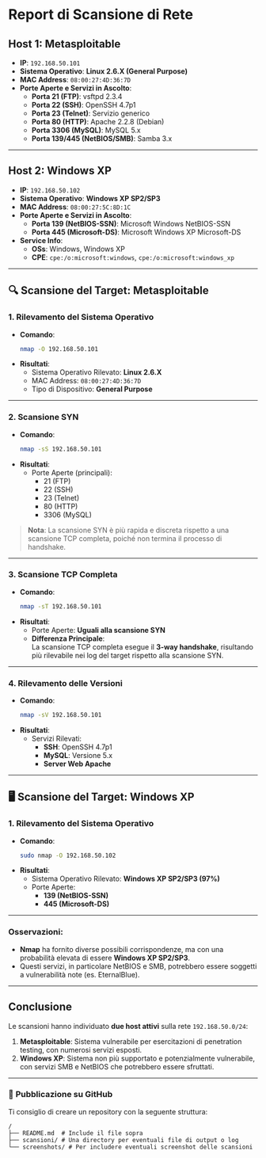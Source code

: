 
# **Report di Scansione di Rete**

## **Host 1: Metasploitable**
- **IP**: `192.168.50.101`  
- **Sistema Operativo**: **Linux 2.6.X (General Purpose)**  
- **MAC Address**: `08:00:27:4D:36:7D`  
- **Porte Aperte e Servizi in Ascolto**:  
  - **Porta 21 (FTP)**: vsftpd 2.3.4  
  - **Porta 22 (SSH)**: OpenSSH 4.7p1  
  - **Porta 23 (Telnet)**: Servizio generico  
  - **Porta 80 (HTTP)**: Apache 2.2.8 (Debian)  
  - **Porta 3306 (MySQL)**: MySQL 5.x  
  - **Porta 139/445 (NetBIOS/SMB)**: Samba 3.x  

---

## **Host 2: Windows XP**
- **IP**: `192.168.50.102`  
- **Sistema Operativo**: **Windows XP SP2/SP3**  
- **MAC Address**: `08:00:27:5C:8D:1C`  
- **Porte Aperte e Servizi in Ascolto**:  
  - **Porta 139 (NetBIOS-SSN)**: Microsoft Windows NetBIOS-SSN  
  - **Porta 445 (Microsoft-DS)**: Microsoft Windows XP Microsoft-DS  
- **Service Info**:  
  - **OSs**: Windows, Windows XP  
  - **CPE**: `cpe:/o:microsoft:windows`, `cpe:/o:microsoft:windows_xp`  

---

## **🔍 Scansione del Target: Metasploitable**

### **1. Rilevamento del Sistema Operativo**
- **Comando**:  
  ```bash
  nmap -O 192.168.50.101
  ```
- **Risultati**:  
  - Sistema Operativo Rilevato: **Linux 2.6.X**  
  - MAC Address: `08:00:27:4D:36:7D`  
  - Tipo di Dispositivo: **General Purpose**  

---

### **2. Scansione SYN**
- **Comando**:  
  ```bash
  nmap -sS 192.168.50.101
  ```
- **Risultati**:  
  - Porte Aperte (principali):  
    - 21 (FTP)  
    - 22 (SSH)  
    - 23 (Telnet)  
    - 80 (HTTP)  
    - 3306 (MySQL)  

> **Nota**: La scansione SYN è più rapida e discreta rispetto a una scansione TCP completa, poiché non termina il processo di handshake.

---

### **3. Scansione TCP Completa**
- **Comando**:  
  ```bash
  nmap -sT 192.168.50.101
  ```
- **Risultati**:  
  - Porte Aperte: **Uguali alla scansione SYN**  
  - **Differenza Principale**:  
    La scansione TCP completa esegue il **3-way handshake**, risultando più rilevabile nei log del target rispetto alla scansione SYN.

---

### **4. Rilevamento delle Versioni**
- **Comando**:  
  ```bash
  nmap -sV 192.168.50.101
  ```
- **Risultati**:  
  - Servizi Rilevati:  
    - **SSH**: OpenSSH 4.7p1  
    - **MySQL**: Versione 5.x  
    - **Server Web Apache**  

---

## **🖥️ Scansione del Target: Windows XP**

### **1. Rilevamento del Sistema Operativo**
- **Comando**:  
  ```bash
  sudo nmap -O 192.168.50.102
  ```
- **Risultati**:  
  - Sistema Operativo Rilevato: **Windows XP SP2/SP3 (97%)**  
  - Porte Aperte:  
    - **139 (NetBIOS-SSN)**  
    - **445 (Microsoft-DS)**  

---

### **Osservazioni**:
- **Nmap** ha fornito diverse possibili corrispondenze, ma con una probabilità elevata di essere **Windows XP SP2/SP3**.  
- Questi servizi, in particolare NetBIOS e SMB, potrebbero essere soggetti a vulnerabilità note (es. EternalBlue).

---

## **Conclusione**
Le scansioni hanno individuato **due host attivi** sulla rete `192.168.50.0/24`:  
1. **Metasploitable**: Sistema vulnerabile per esercitazioni di penetration testing, con numerosi servizi esposti.  
2. **Windows XP**: Sistema non più supportato e potenzialmente vulnerabile, con servizi SMB e NetBIOS che potrebbero essere sfruttati.

---

### 📁 **Pubblicazione su GitHub**
Ti consiglio di creare un repository con la seguente struttura:  
```
/
├── README.md  # Include il file sopra
├── scansioni/ # Una directory per eventuali file di output o log
└── screenshots/ # Per includere eventuali screenshot delle scansioni
```
